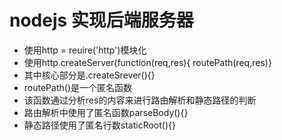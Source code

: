 # nodejs 实现后端服务器
* 使用http = reuire('http')模块化
* 使用http.createServer(function(req,res){ routePath(req,res)}
* 其中核心部分是.createSrever(){}
* routePath()是一个匿名函数
* 该函数通过分析res的内容来进行路由解析和静态路径的判断
* 路由解析中使用了匿名函数parseBody(){}
* 静态路径使用了匿名行数staticRoot(){}
